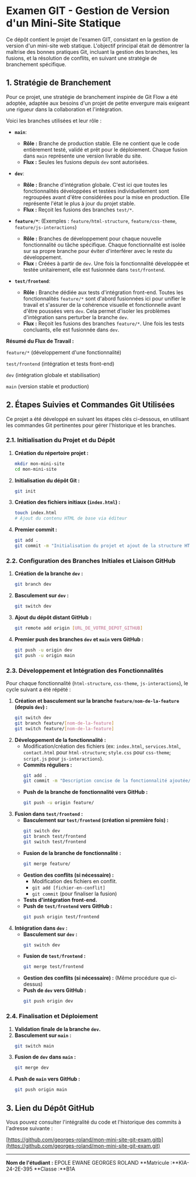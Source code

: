 # Examen GIT - Gestion de Version d'un Mini-Site Statique

Ce dépôt contient le projet de l'examen GIT, consistant en la gestion de version d'un mini-site web statique. L'objectif principal était de démontrer la maîtrise des bonnes pratiques Git, incluant la gestion des branches, les fusions, et la résolution de conflits, en suivant une stratégie de branchement spécifique.

## 1. Stratégie de Branchement

Pour ce projet, une stratégie de branchement inspirée de Git Flow a été adoptée, adaptée aux besoins d'un projet de petite envergure mais exigeant une rigueur dans la collaboration et l'intégration.

Voici les branches utilisées et leur rôle :

* **`main`**:
    * **Rôle :** Branche de production stable. Elle ne contient que le code entièrement testé, validé et prêt pour le déploiement. Chaque fusion dans `main` représente une version livrable du site.
    * **Flux :** Seules les fusions depuis `dev` sont autorisées.

* **`dev`**:
    * **Rôle :** Branche d'intégration globale. C'est ici que toutes les fonctionnalités développées et testées individuellement sont regroupées avant d'être considérées pour la mise en production. Elle représente l'état le plus à jour du projet stable.
    * **Flux :** Reçoit les fusions des branches `test/*`.

* **`feature/*`**: (Exemples : `feature/html-structure`, `feature/css-theme`, `feature/js-interactions`)
    * **Rôle :** Branches de développement pour chaque nouvelle fonctionnalité ou tâche spécifique. Chaque fonctionnalité est isolée sur sa propre branche pour éviter d'interférer avec le reste du développement.
    * **Flux :** Créées à partir de `dev`. Une fois la fonctionnalité développée et testée unitairement, elle est fusionnée dans `test/frontend`.

* **`test/frontend`**:
    * **Rôle :** Branche dédiée aux tests d'intégration front-end. Toutes les fonctionnalités `feature/*` sont d'abord fusionnées ici pour unifier le travail et s'assurer de la cohérence visuelle et fonctionnelle avant d'être poussées vers `dev`. Cela permet d'isoler les problèmes d'intégration sans perturber la branche `dev`.
    * **Flux :** Reçoit les fusions des branches `feature/*`. Une fois les tests concluants, elle est fusionnée dans `dev`.

**Résumé du Flux de Travail :**

`feature/*` (développement d'une fonctionnalité)
    
`test/frontend` (intégration et tests front-end)
    
`dev` (intégration globale et stabilisation)
    
`main` (version stable et production)

## 2. Étapes Suivies et Commandes Git Utilisées

Ce projet a été développé en suivant les étapes clés ci-dessous, en utilisant les commandes Git pertinentes pour gérer l'historique et les branches.

### 2.1. Initialisation du Projet et du Dépôt

1.  **Création du répertoire projet :**
    ```bash
    mkdir mon-mini-site
    cd mon-mini-site
    ```
2.  **Initialisation du dépôt Git :**
    ```bash
    git init
    ```
3.  **Création des fichiers initiaux (`index.html`) :**
    ```bash
    touch index.html
    # Ajout du contenu HTML de base via éditeur
    ```
4.  **Premier commit :**
    ```bash
    git add .
    git commit -m "Initialisation du projet et ajout de la structure HTML de base"
    ```

### 2.2. Configuration des Branches Initiales et Liaison GitHub

1.  **Création de la branche `dev` :**
    ```bash
    git branch dev
    ```
2.  **Basculement sur `dev` :**
    ```bash
    git switch dev
    ```
3.  **Ajout du dépôt distant GitHub :**
    ```bash
    git remote add origin [URL_DE_VOTRE_DEPOT_GITHUB]
    ```
4.  **Premier push des branches `dev` et `main` vers GitHub :**
    ```bash
    git push -u origin dev
    git push -u origin main
    ```

### 2.3. Développement et Intégration des Fonctionnalités

Pour chaque fonctionnalité (`html-structure`, `css-theme`, `js-interactions`), le cycle suivant a été répété :

1.  **Création et basculement sur la branche `feature/nom-de-la-feature` (depuis `dev`) :**
    ```bash
    git switch dev
    git branch feature/[nom-de-la-feature]
    git switch feature/[nom-de-la-feature]
    ```
2.  **Développement de la fonctionnalité :**
    * Modification/création des fichiers (ex: `index.html`, `services.html`, `contact.html` pour `html-structure`; `style.css` pour `css-theme`; `script.js` pour `js-interactions`).
    * **Commits réguliers :**
        ```bash
        git add .
        git commit -m "Description concise de la fonctionnalité ajoutée/modifiée"
        ```
    * **Push de la branche de fonctionnalité vers GitHub :**
        ```bash
        git push -u origin feature/
        ```
3.  **Fusion dans `test/frontend` :**
    * **Basculement sur `test/frontend` (création si première fois) :**
        ```bash
        git switch dev 
        git branch test/frontend 
        git switch test/frontend
        ```
    * **Fusion de la branche de fonctionnalité :**
        ```bash
        git merge feature/
        ```
    * **Gestion des conflits (si nécessaire) :**
        * Modification des fichiers en conflit.
        * `git add [fichier-en-conflit]`
        * `git commit` (pour finaliser la fusion)
    * **Tests d'intégration front-end.**
    * **Push de `test/frontend` vers GitHub :**
        ```bash
        git push origin test/frontend
        ```
4.  **Intégration dans `dev` :**
    * **Basculement sur `dev` :**
        ```bash
        git switch dev
        ```
    * **Fusion de `test/frontend` :**
        ```bash
        git merge test/frontend
        ```
    * **Gestion des conflits (si nécessaire) :** (Même procédure que ci-dessus)
    * **Push de `dev` vers GitHub :**
        ```bash
        git push origin dev
        ```

### 2.4. Finalisation et Déploiement

1.  **Validation finale de la branche `dev`.**
2.  **Basculement sur `main` :**
    ```bash
    git switch main
    ```
3.  **Fusion de `dev` dans `main` :**
    ```bash
    git merge dev
    ```
4.  **Push de `main` vers GitHub :**
    ```bash
    git push origin main
    ```

## 3. Lien du Dépôt GitHub

Vous pouvez consulter l'intégralité du code et l'historique des commits à l'adresse suivante :

[https://github.com/georges-roland/mon-mini-site-git-exam.gitb](https://github.com/georges-roland/mon-mini-site-git-exam.git)

---

**Nom de l'étudiant :** EPOLE EWANE GEORGES ROLAND 
**Matricule :**KIA-24-2E-395
**Classe :**B1A
